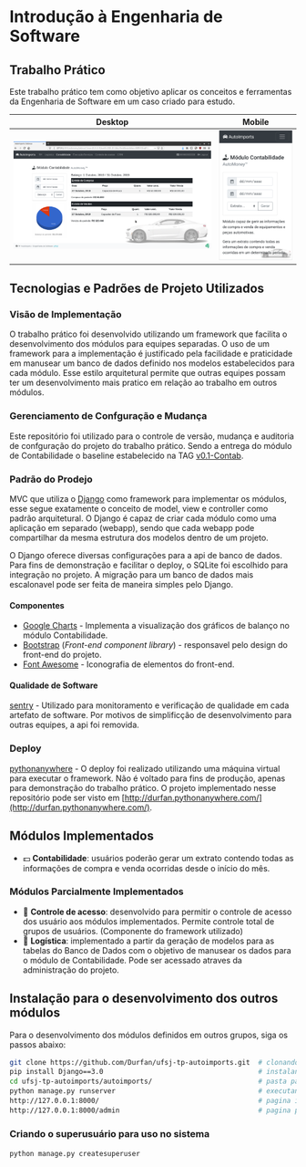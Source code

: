 # Introdução à Engenharia de Software

## Trabalho Prático

Este trabalho prático tem como objetivo aplicar os conceitos e ferramentas da Engenharia de Software em um caso criado para estudo.

| Desktop             |  Mobile |
:-------------------------:|:-------------------------:
![Captura](https://github.com/Durfan/ufsj-tp-autoimports/blob/master/docs/captura.png)|![Captura](https://github.com/Durfan/ufsj-tp-autoimports/blob/master/docs/captura2.png)

## Tecnologias e Padrões de Projeto Utilizados

### Visão de Implementação

O trabalho prático foi desenvolvido utilizando um framework que facilita o desenvolvimento dos módulos para equipes separadas. O uso de um framework para a implementação é justificado pela facilidade e praticidade em manusear um banco de dados definido nos modelos estabelecidos para cada módulo. Esse estilo arquitetural permite que outras equipes possam ter um desenvolvimento mais pratico em relação ao trabalho em outros módulos.

### Gerenciamento de Confguração e Mudança

Este repositório foi utilizado para o controle de versão, mudança e auditoria de confguração do projeto do trabalho prático. Sendo a entrega do módulo de Contabilidade o baseline estabelecido na TAG [v0.1-Contab](https://github.com/Durfan/ufsj-tp-autoimports/tree/v0.1-Contab).

### Padrão do Prodejo

MVC que utiliza o [Django](https://www.djangoproject.com/) como framework para implementar os módulos, esse segue exatamente o conceito de model, view e controller como padrão arquitetural. O Django é capaz de criar cada módulo como uma aplicação em separado (webapp), sendo que cada webapp pode compartilhar da mesma estrutura dos modelos dentro de um projeto.

O Django oferece diversas configurações para a api de banco de dados. Para fins de demonstração e facilitar o deploy, o SQLite foi escolhido para integração no projeto. A migração para um banco de dados mais escalonavel pode ser feita de maneira simples pelo Django.

#### Componentes

* [Google Charts](https://developers.google.com/chart) - Implementa a visualização dos gráficos de balanço no módulo Contabilidade.
* [Bootstrap](https://getbootstrap.com/) (_Front-end component library_) - responsavel pelo design do front-end do projeto.
* [Font Awesome](https://fontawesome.com/) - Iconografia de elementos do front-end.

#### Qualidade de Software

[sentry](https://sentry.io/) - Utilizado para monitoramento e verificação de qualidade em cada artefato de software. Por motivos de simplificção de desenvolvimento para outras equipes, a api foi removida.

### Deploy

[pythonanywhere](pythonanywhere.com) - O deploy foi realizado utilizando uma máquina virtual para executar o framework. Não é voltado para fins de produção, apenas para demonstração do trabalho prático. O projeto implementado nesse repositório pode ser visto em [http://durfan.pythonanywhere.com/](http://durfan.pythonanywhere.com/).

## Módulos Implementados

* :dollar: **Contabilidade**: usuários poderão gerar um extrato contendo todas as informações de compra e venda ocorridas desde o início do mês.

### Módulos Parcialmente Implementados

* :key: **Controle de acesso**: desenvolvido para permitir o controle de acesso dos usuário aos módulos implementados. Permite controle total de grupos de usuários. (Componente do framework utilizado)
* :arrows_counterclockwise: **Logística**: implementado a partir da geração de modelos para as tabelas do Banco de Dados com o objetivo de manusear os dados para o módulo de Contabilidade. Pode ser acessado atraves da administração do projeto.

## Instalação para o desenvolvimento dos outros módulos

Para o desenvolvimento dos módulos definidos em outros grupos, siga os passos abaixo:

``` bash
git clone https://github.com/Durfan/ufsj-tp-autoimports.git  # clonando o repositorio
pip install Django==3.0                                      # instalando o Django
cd ufsj-tp-autoimports/autoimports/                          # pasta para desenvolvimento
python manage.py runserver                                   # executando o servidor web do projeto
http://127.0.0.1:8000/                                       # pagina inicial do projeto
http://127.0.0.1:8000/admin                                  # pagina para administração do BD (SQLite)
```

### Criando o superusuário para uso no sistema

``` bash
python manage.py createsuperuser
```
